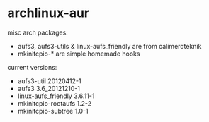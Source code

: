 archlinux-aur
=============

misc arch packages:

* aufs3, aufs3-utils & linux-aufs_friendly are from calimeroteknik
* mkinitcpio-* are simple homemade hooks

current versions:

* aufs3-util                20120412-1
* aufs3                     3.6_20121210-1
* linux-aufs_friendly       3.6.11-1
* mkinitcpio-rootaufs       1.2-2
* mkinitcpio-subtree        1.0-1
